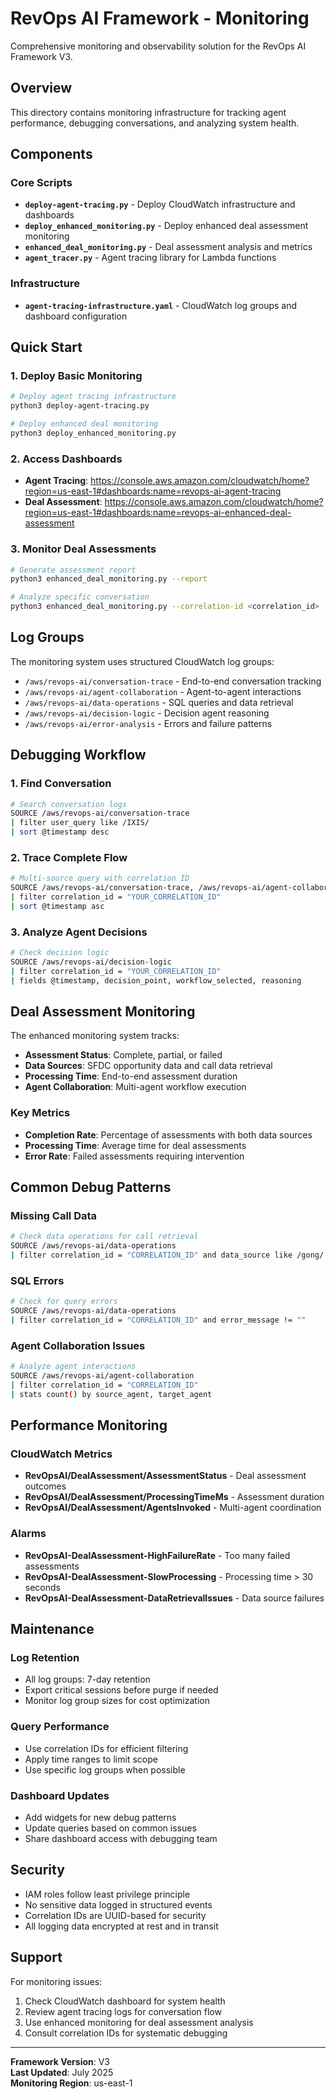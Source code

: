 # RevOps AI Framework - Monitoring

Comprehensive monitoring and observability solution for the RevOps AI Framework V3.

## Overview

This directory contains monitoring infrastructure for tracking agent performance, debugging conversations, and analyzing system health.

## Components

### Core Scripts
- **`deploy-agent-tracing.py`** - Deploy CloudWatch infrastructure and dashboards
- **`deploy_enhanced_monitoring.py`** - Deploy enhanced deal assessment monitoring
- **`enhanced_deal_monitoring.py`** - Deal assessment analysis and metrics
- **`agent_tracer.py`** - Agent tracing library for Lambda functions

### Infrastructure
- **`agent-tracing-infrastructure.yaml`** - CloudWatch log groups and dashboard configuration

## Quick Start

### 1. Deploy Basic Monitoring
```bash
# Deploy agent tracing infrastructure
python3 deploy-agent-tracing.py

# Deploy enhanced deal monitoring
python3 deploy_enhanced_monitoring.py
```

### 2. Access Dashboards
- **Agent Tracing**: https://console.aws.amazon.com/cloudwatch/home?region=us-east-1#dashboards:name=revops-ai-agent-tracing
- **Deal Assessment**: https://console.aws.amazon.com/cloudwatch/home?region=us-east-1#dashboards:name=revops-ai-enhanced-deal-assessment

### 3. Monitor Deal Assessments
```bash
# Generate assessment report
python3 enhanced_deal_monitoring.py --report

# Analyze specific conversation
python3 enhanced_deal_monitoring.py --correlation-id <correlation_id>
```

## Log Groups

The monitoring system uses structured CloudWatch log groups:

- `/aws/revops-ai/conversation-trace` - End-to-end conversation tracking
- `/aws/revops-ai/agent-collaboration` - Agent-to-agent interactions
- `/aws/revops-ai/data-operations` - SQL queries and data retrieval
- `/aws/revops-ai/decision-logic` - Decision agent reasoning
- `/aws/revops-ai/error-analysis` - Errors and failure patterns

## Debugging Workflow

### 1. Find Conversation
```bash
# Search conversation logs
SOURCE /aws/revops-ai/conversation-trace
| filter user_query like /IXIS/
| sort @timestamp desc
```

### 2. Trace Complete Flow
```bash
# Multi-source query with correlation ID
SOURCE /aws/revops-ai/conversation-trace, /aws/revops-ai/agent-collaboration, /aws/revops-ai/data-operations
| filter correlation_id = "YOUR_CORRELATION_ID"
| sort @timestamp asc
```

### 3. Analyze Agent Decisions
```bash
# Check decision logic
SOURCE /aws/revops-ai/decision-logic
| filter correlation_id = "YOUR_CORRELATION_ID"
| fields @timestamp, decision_point, workflow_selected, reasoning
```

## Deal Assessment Monitoring

The enhanced monitoring system tracks:

- **Assessment Status**: Complete, partial, or failed
- **Data Sources**: SFDC opportunity data and call data retrieval
- **Processing Time**: End-to-end assessment duration
- **Agent Collaboration**: Multi-agent workflow execution

### Key Metrics
- **Completion Rate**: Percentage of assessments with both data sources
- **Processing Time**: Average time for deal assessments
- **Error Rate**: Failed assessments requiring intervention

## Common Debug Patterns

### Missing Call Data
```bash
# Check data operations for call retrieval
SOURCE /aws/revops-ai/data-operations
| filter correlation_id = "CORRELATION_ID" and data_source like /gong/
```

### SQL Errors
```bash
# Check for query errors
SOURCE /aws/revops-ai/data-operations
| filter correlation_id = "CORRELATION_ID" and error_message != ""
```

### Agent Collaboration Issues
```bash
# Analyze agent interactions
SOURCE /aws/revops-ai/agent-collaboration
| filter correlation_id = "CORRELATION_ID"
| stats count() by source_agent, target_agent
```

## Performance Monitoring

### CloudWatch Metrics
- **RevOpsAI/DealAssessment/AssessmentStatus** - Deal assessment outcomes
- **RevOpsAI/DealAssessment/ProcessingTimeMs** - Assessment duration
- **RevOpsAI/DealAssessment/AgentsInvoked** - Multi-agent coordination

### Alarms
- **RevOpsAI-DealAssessment-HighFailureRate** - Too many failed assessments
- **RevOpsAI-DealAssessment-SlowProcessing** - Processing time > 30 seconds
- **RevOpsAI-DealAssessment-DataRetrievalIssues** - Data source failures

## Maintenance

### Log Retention
- All log groups: 7-day retention
- Export critical sessions before purge if needed
- Monitor log group sizes for cost optimization

### Query Performance
- Use correlation IDs for efficient filtering
- Apply time ranges to limit scope
- Use specific log groups when possible

### Dashboard Updates
- Add widgets for new debug patterns
- Update queries based on common issues
- Share dashboard access with debugging team

## Security

- IAM roles follow least privilege principle
- No sensitive data logged in structured events
- Correlation IDs are UUID-based for security
- All logging data encrypted at rest and in transit

## Support

For monitoring issues:
1. Check CloudWatch dashboard for system health
2. Review agent tracing logs for conversation flow
3. Use enhanced monitoring for deal assessment analysis
4. Consult correlation IDs for systematic debugging

---

**Framework Version**: V3  
**Last Updated**: July 2025  
**Monitoring Region**: us-east-1